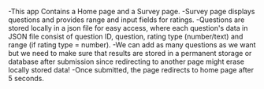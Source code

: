 -This app Contains a Home page and a Survey page. 
-Survey page displays questions and provides range and input fields for ratings.
-Questions are stored locally in a json file for easy access, where each question's data in JSON file consist of question ID, question, rating type (number/text) and range (if rating type = number). 
-We can add as many questions as we want but we need to make sure that results are stored in a permanent storage or database after submission since redirecting to another page might erase locally stored data!
-Once submitted, the page redirects to home page after 5 seconds.